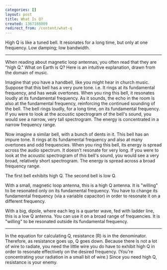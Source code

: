 ```yaml
---
categories: []
layout: post
title: What Is Q?
created: 1367108009
redirect_from: /content/what-q
---
```

High Q is like a tuned bell.  It resonates for a long time, but only at one frequency.  Low damping; low bandwidth.

-----

When reading about magnetic loop antennas, you often read that they are "high Q."  What on Earth is Q?  Here is an intuitive explanation, drawn from the domain of music.

Imagine that you have a handbell, like you might hear in church music.  Suppose that this bell has a very pure tone.  i.e. It rings at its fundamental frequency, and has weak overtones.  When you ring this bell, it resonates loudly at its fundamental frequency. As it sounds, the echo in the room is also at the fundamental frequency, reinforcing the continued sounding of the bell.  The bell rings loudly, for a long time, on its fundamental frequency.  If you were to look at the acoustic spectrogram of the bell's sound, you would see a narrow, very tall spectrogram.  The energy is concentrated in a narrow frequency range.

Now imagine a similar bell, with a bunch of dents in it.  This bell has an impure tone. It rings at its fundamental frequency and also at many overtones and odd frequencies.  When you ring this bell, its energy is spread across the audio spectrum.  It doesn't resonate for very long. If you were to look at the acoustic spectrogram of *this* bell's sound, you would see a very broad, relatively short spectrogram.  The energy is spread across a broad frequency range.

The first bell exhibits high Q.  The second bell is low Q.

With a small, magnetic loop antenna, this is a high Q antenna.  It is "willing" to be resonated only on its fundamental frequency.  You have to change its fundamental frequency (via a variable capacitor) in order to resonate it on a different frequency.

With a big, dipole, where each leg is a quarter wave, fed with ladder line, this is a low Q antenna.  You can use it on a broad range of frequencies.  It is "willing" to be resonated outside its fundamental frequency.

-----

In the equation for calculating Q, resistance (R) is in the denominator.  Therefore, as resistance goes up, Q goes down.  Because there is not a lot of wire to radiate, you need the little wire you do have to exhibit high Q in order to resonate effectively on the desired frequency.  (You're concentrating your radiation in a small bit of wire.)  Since you need high Q, resistance is your enemy.
